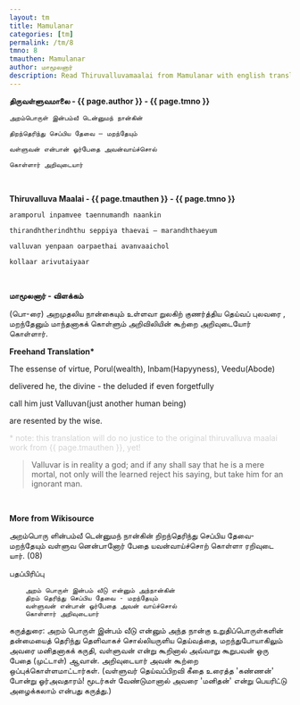 ```yaml
---
layout: tm
title: Mamulanar
categories: [tm]
permalink: /tm/8
tmno: 8
tmauthen: Mamulanar
author: மாமூலனார்
description: Read Thiruvalluvamaalai from Mamulanar with english translation
---
```


**திருவள்ளுவமாலை - {{ page.author }} - {{ page.tmno }}**

    அறம்பொருள் இன்பம்வீ டென்னுமந் நான்கின்

    திறந்தெரிந்து செப்பிய தேவை – மறந்தேயும்

    வள்ளுவன் என்பான் ஓர்பேதை அவன்வாய்ச்சொல்

    கொள்ளார் அறிவுடையார்

<br>

**Thiruvalluva Maalai - {{ page.tmauthen }} - {{ page.tmno }}**

    aramporul inpamvee taennumandh naankin

    thirandhtherindhthu seppiya thaevai – marandhthaeyum

    valluvan yenpaan oarpaethai avanvaaichol

    kollaar arivutaiyaar

<br>

**மாமூலனார் - விளக்கம்**

(பொ-ரை) அறமுதலிய நான்கையும் உள்ளவா றுலகிற் குணர்த்திய தெய்வப் புலவரை , மறந்தேனும் மாந்தனாகக் கொள்ளும் அறிவிலியின் கூற்றை அறிவுடையோர் கொள்ளார்.
<br>

**Freehand Translation\***

The essense of virtue, Porul(wealth), Inbam(Hapyyness), Veedu(Abode)

delivered he, the divine - the deluded if even forgetfully 

call him just Valluvan(just another human being)

are resented by the wise.

<p style="color: lightgrey;">* note: this translation will do no justice to the original thiruvalluva maalai work from {{ page.tmauthen }}, yet!</p>

> Valluvar is in reality a god; and if any shall say that he is a mere mortal, not only will the learned reject his saying, but take him for an ignorant man.

<br>

**More from Wikisource**

அறம்பொரு ளின்பம்வீ டென்னுமந் நான்கின்
றிறந்தெரிந்து செப்பிய தேவை- மறந்தேயும்
வள்ளுவ னென்பானோர் பேதை யவன்வாய்ச்சொற்
கொள்ளா ரறிவுடை யார். (08)

பதப்பிரிப்பு

        அறம் பொருள் இன்பம் வீடு என்னும் அந்நான்கின்
        திறம் தெரிந்து செப்பிய தேவை - மறந்தேயும்
        வள்ளுவன் என்பான் ஓர்பேதை அவன் வாய்ச்சொல்
        கொள்ளார் அறிவுடையார்

கருத்துரை:
அறம் பொருள் இன்பம் வீடு என்னும் அந்த நான்கு உறுதிப்பொருள்களின் தன்மையைத் தெரிந்து தெளிவாகச் சொல்லியருளிய தெய்வத்தை, மறந்துபோயாகிலும் அவரை மனிதனாகக் கருதி, வள்ளுவன் என்று கூறினால் அவ்வாறு கூறுபவன் ஒரு பேதை (முட்டாள்) ஆவான். அறிவுடையார் அவன் கூற்றை ஒப்புக்கொள்ளமாட்டார்கள். (வள்ளுவர் தெய்வப்பிறவி கீதை உரைத்த 'கண்ணன்' போன்று ஓர்அவதாரம்! மூடர்கள் வேண்டுமானால் அவரை 'மனிதன்' என்று பெயரிட்டு அழைக்கலாம் என்பது கருத்து.)

